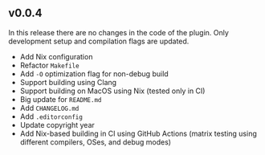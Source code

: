 ## <a name="v0.0.4"></a>v0.0.4

In this release there are no changes in the code of the plugin.
Only development setup and compilation flags are updated.

* Add Nix configuration
* Refactor `Makefile`
* Add `-O` optimization flag for non-debug build
* Support building using Clang
* Support building on MacOS using Nix (tested only in CI)
* Big update for `README.md`
* Add `CHANGELOG.md`
* Add `.editorconfig`
* Update copyright year
* Add Nix-based building in CI using GitHub Actions
  (matrix testing using different compilers, OSes, and debug modes)
